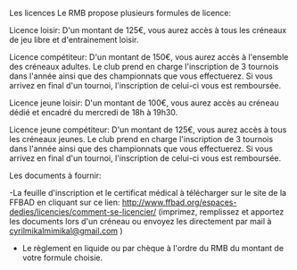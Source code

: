 Les licences
Le RMB propose plusieurs formules de licence:

Licence loisir:
D'un montant de 125€, vous aurez accès à tous les créneaux de jeu libre et d'entrainement loisir.

Licence compétiteur:
D'un montant de 150€, vous aurez accès à l'ensemble des créneaux adultes. Le club prend en charge l'inscription de 3 tournois dans l'année ainsi  que des championnats que vous effectuerez. Si vous arrivez en final d'un tournoi, l'inscription de celui-ci vous est remboursée.

Licence jeune loisir:
D'un montant de 100€, vous aurez accès au créneau dédié et encadré du mercredi de 18h à 19h30.

Licence jeune compétiteur:
D'un montant de 125€, vous aurez accès à tous les créneaux jeunes. Le club prend en charge l'inscription de 3 tournois dans l'année ainsi que des championnats que vous effectuerez. Si vous arrivez en final d'un tournoi, l'inscription de celui-ci vous est remboursée.


Les documents à fournir:

-La feuille d'inscription et le certificat médical à télécharger sur le site de la FFBAD en cliquant sur ce lien: http://www.ffbad.org/espaces-dedies/licencies/comment-se-licencier/ (imprimez, remplissez et apportez les documents lors d'un créneau ou envoyez les directement par mail à cyrilmikalmimikal@gmail.com )
- Le règlement en liquide ou par chèque à l'ordre du RMB du montant de votre formule choisie.
